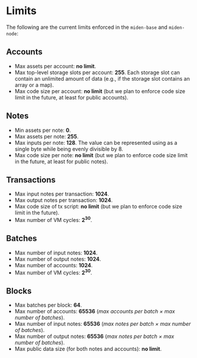 # Limits

The following are the current limits enforced in the `miden-base` and `miden-node`:

## Accounts
- Max assets per account: **no limit**.
- Max top-level storage slots per account: **255**. Each storage slot can contain an unlimited 
  amount of data (e.g., if the storage slot contains an array or a map).
- Max code size per account: **no limit** (but we plan to enforce code size limit in the future, 
  at least for public accounts).

## Notes
- Min assets per note: **0**.
- Max assets per note: **255**.
- Max inputs per note: **128**. The value can be represented using as a single byte while being 
  evenly divisible by 8.
- Max code size per note: **no limit** (but we plan to enforce code size limit in the future,
  at least for public notes).

## Transactions
- Max input notes per transaction: **1024**.
- Max output notes per transaction: **1024**.
- Max code size of tx script: **no limit** (but we plan to enforce code size limit in the future).
- Max number of VM cycles: **$2^{30}$**.

## Batches
- Max number of input notes: **1024**.
- Max number of output notes: **1024**.
- Max number of accounts: **1024**.
- Max number of VM cycles: **$2^{30}$**.

## Blocks
- Max batches per block: **64**.
- Max number of accounts: **65536** (*max accounts per batch × max number of batches*).
- Max number of input notes: **65536** (*max notes per batch × max number of batches*).
- Max number of output notes: **65536** (*max notes per batch × max number of batches*).
- Max public data size (for both notes and accounts): **no limit**.
